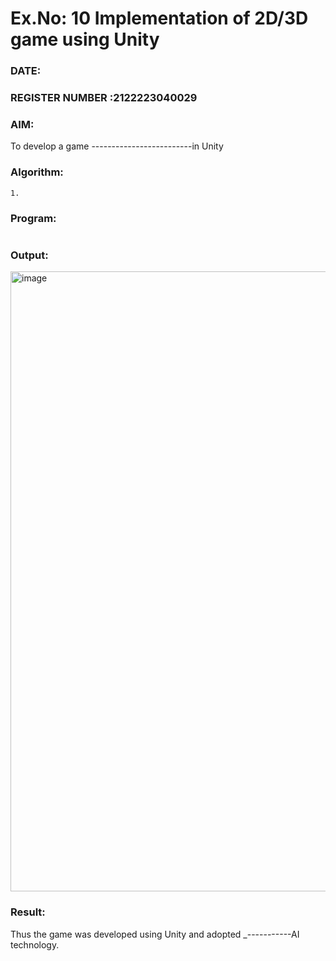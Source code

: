 # Ex.No: 10  Implementation of 2D/3D game  using Unity
### DATE:                                                                            
### REGISTER NUMBER :2122223040029 
### AIM: 
To develop a game -------------------------in Unity 
### Algorithm:
```
1.
```  
### Program:
```
```
### Output:
<img width="1918" height="992" alt="image" src="https://github.com/user-attachments/assets/c91ae198-a6e6-4d4e-9a6a-97f83dd3f759" />


### Result:
Thus the game was developed using Unity and adopted _-----------AI technology.
